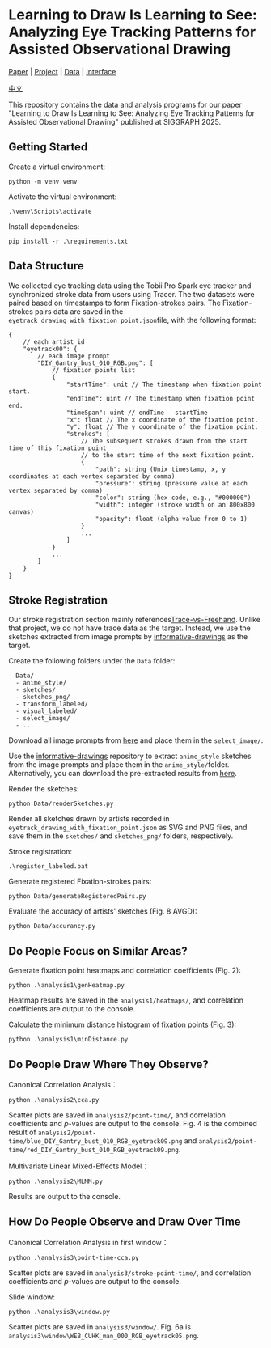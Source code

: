 # Learning to Draw Is Learning to See: Analyzing Eye Tracking Patterns for Assisted Observational Drawing
[Paper](https://cislab.hkust-gz.edu.cn/media/documents/_SIGGRAPH_2025__Learning_to_Draw_Is_Learning_to_See_4.pdf) | [Project](https://souleater1998.github.io/Learning-to-Draw-Is-Learning-to-See.github.io/) | [Data](https://github.com/CISLab-HKUST/Learning-to-Draw-Is-Learning-to-See) | [Interface](https://github.com/CISLab-HKUST/Learning-to-Draw-Is-Learning-to-See_Interface)

[中文](README_CN.md)

This repository contains the data and analysis programs for our paper "Learning to Draw Is Learning to See: Analyzing Eye Tracking Patterns for Assisted Observational Drawing" published at SIGGRAPH 2025.

## Getting Started
Create a virtual environment:
```
python -m venv venv
```
Activate the virtual environment:
```
.\venv\Scripts\activate
```
Install dependencies:
```
pip install -r .\requirements.txt
```

## Data Structure
We collected eye tracking data using the Tobii Pro Spark eye tracker and synchronized stroke data from users using Tracer. The two datasets were paired based on timestamps to form Fixation-strokes pairs. The Fixation-strokes pairs data are saved in the `eyetrack_drawing_with_fixation_point.json`file, with the following format:
```
{
    // each artist id
    "eyetrack00": {
        // each image prompt
        "DIY_Gantry_bust_010_RGB.png": [
            // fixation points list
            {
                "startTime": unit // The timestamp when fixation point start.
                "endTime": uint // The timestamp when fixation point end.
                "timeSpan": uint // endTime - startTime
                "x": float // The x coordinate of the fixation point.
                "y": float // The y coordinate of the fixation point.
                "strokes": [
                    // The subsequent strokes drawn from the start time of this fixation point
                    // to the start time of the next fixation point.
                    {
                        "path": string (Unix timestamp, x, y coordinates at each vertex separated by comma)
                        "pressure": string (pressure value at each vertex separated by comma)
                        "color": string (hex code, e.g., "#000000")
                        "width": integer (stroke width on an 800x800 canvas)
                        "opacity": float (alpha value from 0 to 1)
                    }
                    ...
                ]
            }
            ...
        ]
    }
}
```

## Stroke Registration
Our stroke registration section mainly references[Trace-vs-Freehand](https://github.com/zachzeyuwang/tracing-vs-freehand). Unlike that project, we do not have trace data as the target. Instead, we use the sketches extracted from image prompts by [informative-drawings](https://github.com/carolineec/informative-drawings) as the target.

Create the following folders under the `Data` folder:
```
- Data/
  - anime_style/
  - sketches/
  - sketches_png/
  - transform_labeled/
  - visual_labeled/
  - select_image/
  - ...
```
Download all image prompts from [here](https://drive.google.com/file/d/1G68q0oulKKFKlLSGv_D1ONNgfn74hAgs/view?usp=sharing) and place them in the `select_image/`.

Use the [informative-drawings](https://github.com/carolineec/informative-drawings) repository to extract `anime_style` sketches from the image prompts and place them in the `anime_style/`folder. Alternatively, you can download the pre-extracted results from [here](https://drive.google.com/file/d/1RCIRJnGBravQDkw0OHgwNWBtM83jRRKG/view?usp=sharing).

Render the sketches:
```
python Data/renderSketches.py
```
Render all sketches drawn by artists recorded in `eyetrack_drawing_with_fixation_point.json` as SVG and PNG files, and save them in the `sketches/` and `sketches_png/` folders, respectively.

Stroke registration:
```
.\register_labeled.bat
```

Generate registered Fixation-strokes pairs:
```
python Data/generateRegisteredPairs.py
```

Evaluate the accuracy of artists' sketches (Fig. 8 AVGD):
```
python Data/accurancy.py
```

## Do People Focus on Similar Areas?
Generate fixation point heatmaps and correlation coefficients (Fig. 2):
```
python .\analysis1\genHeatmap.py
```
Heatmap results are saved in the `analysis1/heatmaps/`, and correlation coefficients are output to the console.

Calculate the minimum distance histogram of fixation points (Fig. 3):
```
python .\analysis1\minDistance.py
```

## Do People Draw Where They Observe?
Canonical Correlation Analysis：
```
python .\analysis2\cca.py
```
Scatter plots are saved in `analysis2/point-time/`, and correlation coefficients and $p$-values are output to the console. Fig. 4 is the combined result of `analysis2/point-time/blue_DIY_Gantry_bust_010_RGB_eyetrack09.png` and `analysis2/point-time/red_DIY_Gantry_bust_010_RGB_eyetrack09.png`.

Multivariate Linear Mixed-Effects Model：
```
python .\analysis2\MLMM.py
```
Results are output to the console.

## How Do People Observe and Draw Over Time
Canonical Correlation Analysis in first window：
```
python .\analysis3\point-time-cca.py
```
Scatter plots are saved in `analysis3/stroke-point-time/`, and correlation coefficients and $p$-values are output to the console.

Slide window:
```
python .\analysis3\window.py
```
Scatter plots are saved in `analysis3/window/`. Fig. 6a is `analysis3\window\WEB_CUHK_man_000_RGB_eyetrack05.png`.



